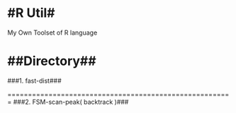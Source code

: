 
#R Util#
=========================================

My Own Toolset of R language

##Directory##
=======================================================
###1. fast-dist###


	

=======================================================
###2. FSM-scan-peak( backtrack )###